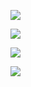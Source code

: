 ![](http://i.imgur.com/ur3ls5B.png)

![](http://i.imgur.com/Od8BBR6.png)

![](http://i.imgur.com/vqrhG77.png)

![](http://i.imgur.com/gMKP9rL.png)
